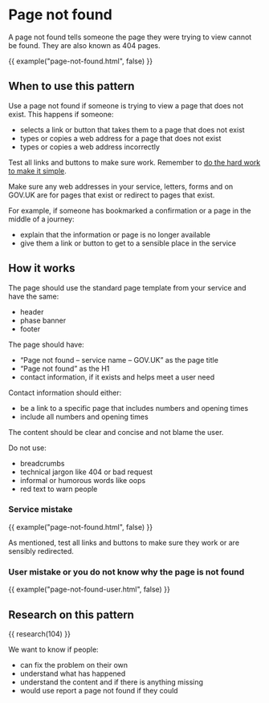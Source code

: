 # Page not found

A page not found tells someone the page they were trying to view cannot be found. They are also known as 404 pages.

{{ example("page-not-found.html", false) }}

## When to use this pattern

Use a page not found if someone is trying to view a page that does not exist. This happens if someone:

- selects a link or button that takes them to a page that does not exist
- types or copies a web address for a page that does not exist
- types or copies a web address incorrectly

Test all links and buttons to make sure work. Remember to [do the hard work to make it simple](https://www.gov.uk/guidance/government-design-principles#do-the-hard-work-to-make-it-simple).

Make sure any web addresses in your service, letters, forms and on GOV.UK are for pages that exist or redirect to pages that exist.

For example, if someone has bookmarked a confirmation or a page in the middle of a journey:

- explain that the information or page is no longer available
- give them a link or button to get to a sensible place in the service

## How it works

The page should use the standard page template from your service and have the same:

- header
- phase banner
- footer

The page should have:

- “Page not found – service name – GOV.UK” as the page title
- “Page not found” as the H1
- contact information, if it exists and helps meet a user need

Contact information should either:

- be a link to a specific page that includes numbers and opening times
- include all numbers and opening times

The content should be clear and concise and not blame the user.

Do not use:

- breadcrumbs
- technical jargon like 404 or bad request
- informal or humorous words like oops
- red text to warn people

### Service mistake

{{ example("page-not-found.html", false) }}

As mentioned, test all links and buttons to make sure they work or are sensibly redirected.

### User mistake or you do not know why the page is not found

{{ example("page-not-found-user.html", false) }}

## Research on this pattern

{{ research(104) }}

We want to know if people:

- can fix the problem on their own
- understand what has happened
- understand the content and if there is anything missing
- would use report a page not found if they could